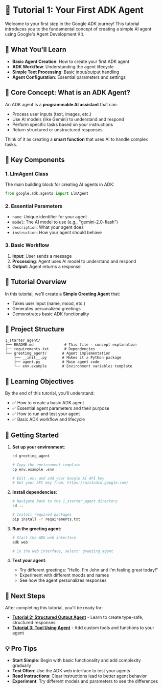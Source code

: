 # 🎯 Tutorial 1: Your First ADK Agent

Welcome to your first step in the Google ADK journey! This tutorial introduces you to the fundamental concept of creating a simple AI agent using Google's Agent Development Kit.

## 🎯 What You'll Learn

- **Basic Agent Creation**: How to create your first ADK agent
- **ADK Workflow**: Understanding the agent lifecycle
- **Simple Text Processing**: Basic input/output handling
- **Agent Configuration**: Essential parameters and settings

## 🧠 Core Concept: What is an ADK Agent?

An ADK agent is a **programmable AI assistant** that can:
- Process user inputs (text, images, etc.)
- Use AI models (like Gemini) to understand and respond
- Perform specific tasks based on your instructions
- Return structured or unstructured responses

Think of it as creating a **smart function** that uses AI to handle complex tasks.

## 🔧 Key Components

### 1. **LlmAgent Class**
The main building block for creating AI agents in ADK:
```python
from google.adk.agents import LlmAgent
```

### 2. **Essential Parameters**
- `name`: Unique identifier for your agent
- `model`: The AI model to use (e.g., "gemini-2.0-flash")
- `description`: What your agent does
- `instruction`: How your agent should behave

### 3. **Basic Workflow**
1. **Input**: User sends a message
2. **Processing**: Agent uses AI model to understand and respond
3. **Output**: Agent returns a response

## 🚀 Tutorial Overview

In this tutorial, we'll create a **Simple Greeting Agent** that:
- Takes user input (name, mood, etc.)
- Generates personalized greetings
- Demonstrates basic ADK functionality

## 📁 Project Structure

```
1_starter_agent/
├── README.md              # This file - concept explanation
├── requirements.txt       # Dependencies
└── greeting_agent/       # Agent implementation
    ├── __init__.py       # Makes it a Python package
    ├── agent.py          # Main agent code
    └── env.example       # Environment variables template
```

## 🎯 Learning Objectives

By the end of this tutorial, you'll understand:
- ✅ How to create a basic ADK agent
- ✅ Essential agent parameters and their purpose
- ✅ How to run and test your agent
- ✅ Basic ADK workflow and lifecycle

## 🚀 Getting Started

1. **Set up your environment**:
   ```bash
   cd greeting_agent
   
   # Copy the environment template
   cp env.example .env
   
   # Edit .env and add your Google AI API key
   # Get your API key from: https://aistudio.google.com/
   ```

2. **Install dependencies**:
   ```bash
   # Navigate back to the 1_starter_agent directory
   cd ..

   # Install required packages
   pip install -r requirements.txt
   ```

3. **Run the greeting agent**:
   ```bash
   # Start the ADK web interface
   adk web
   
   # In the web interface, select: greeting_agent
   ```

4. **Test your agent**:
   - Try different greetings: "Hello, I'm John and I'm feeling great today!"
   - Experiment with different moods and names
   - See how the agent personalizes responses

## 🔗 Next Steps

After completing this tutorial, you'll be ready for:
- **[Tutorial 2: Structured Output Agent](../2_structured_output_agent/README.md)** - Learn to create type-safe, structured responses
- **[Tutorial 3: Tool Using Agent](../3_tool_using_agent/README.md)** - Add custom tools and functions to your agent

## 💡 Pro Tips

- **Start Simple**: Begin with basic functionality and add complexity gradually
- **Test Often**: Use the ADK web interface to test your agents
- **Read Instructions**: Clear instructions lead to better agent behavior
- **Experiment**: Try different models and parameters to see the differences